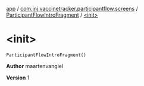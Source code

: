 [app](../../index.md) / [com.jnj.vaccinetracker.participantflow.screens](../index.md) / [ParticipantFlowIntroFragment](index.md) / [&lt;init&gt;](./-init-.md)

# &lt;init&gt;

`ParticipantFlowIntroFragment()`

**Author**
maartenvangiel

**Version**
1

